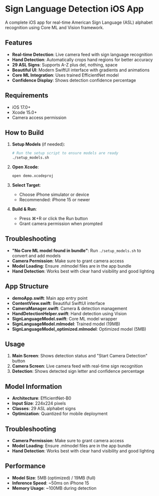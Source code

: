 # Sign Language Detection iOS App

A complete iOS app for real-time American Sign Language (ASL) alphabet recognition using Core ML and Vision framework.

## Features

- **Real-time Detection**: Live camera feed with sign language recognition
- **Hand Detection**: Automatically crops hand regions for better accuracy
- **29 ASL Signs**: Supports A-Z plus del, nothing, space
- **Beautiful UI**: Modern SwiftUI interface with gradients and animations
- **Core ML Integration**: Uses trained EfficientNet model
- **Confidence Display**: Shows detection confidence percentage

## Requirements

- iOS 17.0+
- Xcode 15.0+
- Camera access permission

## How to Build

1. **Setup Models** (if needed):
   ```bash
   # Run the setup script to ensure models are ready
   ./setup_models.sh
   ```

2. **Open Xcode**:
   ```bash
   open demo.xcodeproj
   ```

3. **Select Target**:
   - Choose iPhone simulator or device
   - Recommended: iPhone 15 or newer

4. **Build & Run**:
   - Press ⌘+R or click the Run button
   - Grant camera permission when prompted

## Troubleshooting

- **"No Core ML model found in bundle"**: Run `./setup_models.sh` to convert and add models
- **Camera Permission**: Make sure to grant camera access
- **Model Loading**: Ensure .mlmodel files are in the app bundle
- **Hand Detection**: Works best with clear hand visibility and good lighting

## App Structure

- **demoApp.swift**: Main app entry point
- **ContentView.swift**: Beautiful SwiftUI interface
- **CameraManager.swift**: Camera & detection management
- **HandDetectionHelper.swift**: Hand detection using Vision
- **SignLanguageModel.swift**: Core ML model wrapper
- **SignLanguageModel.mlmodel**: Trained model (19MB)
- **SignLanguageModel_optimized.mlmodel**: Optimized model (5MB)

## Usage

1. **Main Screen**: Shows detection status and "Start Camera Detection" button
2. **Camera Screen**: Live camera feed with real-time sign recognition
3. **Detection**: Shows detected sign letter and confidence percentage

## Model Information

- **Architecture**: EfficientNet-B0
- **Input Size**: 224x224 pixels
- **Classes**: 29 ASL alphabet signs
- **Optimization**: Quantized for mobile deployment

## Troubleshooting

- **Camera Permission**: Make sure to grant camera access
- **Model Loading**: Ensure .mlmodel files are in the app bundle
- **Hand Detection**: Works best with clear hand visibility and good lighting

## Performance

- **Model Size**: 5MB (optimized) / 19MB (full)
- **Inference Speed**: ~50ms on iPhone 15
- **Memory Usage**: ~100MB during detection

